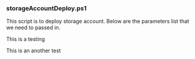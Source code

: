 ### storageAccountDeploy.ps1
This script is to deploy storage account. Below are the parameters list that we need to passed in.

This is a testing 

This is an another test